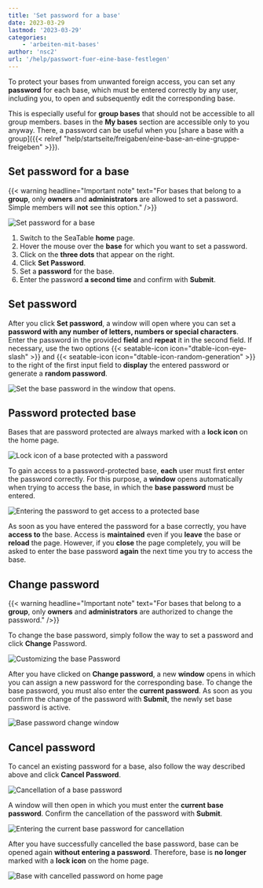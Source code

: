 ```yaml
---
title: 'Set password for a base'
date: 2023-03-29
lastmod: '2023-03-29'
categories:
    - 'arbeiten-mit-bases'
author: 'nsc2'
url: '/help/passwort-fuer-eine-base-festlegen'
---
```


To protect your bases from unwanted foreign access, you can set any **password** for each base, which must be entered correctly by any user, including you, to open and subsequently edit the corresponding base.

This is especially useful for **group bases** that should not be accessible to all group members. bases in the **My bases** section are accessible only to you anyway. There, a password can be useful when you [share a base with a group]({{< relref "help/startseite/freigaben/eine-base-an-eine-gruppe-freigeben" >}}).

## Set password for a base

{{< warning  headline="Important note"  text="For bases that belong to a **group**, only **owners** and **administrators** are allowed to set a password. Simple members will **not** see this option." />}}

![Set password for a base](images/set-password-for-base.png)

1. Switch to the SeaTable **home** page.
2. Hover the mouse over the **base** for which you want to set a password.
3. Click on the **three dots** that appear on the right.
4. Click **Set Password**.
5. Set a **password** for the base.
6. Enter the password **a second time** and confirm with **Submit**.

## Set password

After you click **Set password**, a window will open where you can set a **password with any number of letters, numbers or special characters**. Enter the password in the provided **field** and **repeat** it in the second field. If necessary, use the two options {{< seatable-icon icon="dtable-icon-eye-slash" >}} and {{< seatable-icon icon="dtable-icon-random-generation" >}} to the right of the first input field to **display** the entered password or generate a **random password**.

![Set the base password in the window that opens.](images/set-password-for-base-in-window.png)

## Password protected base

Bases that are password protected are always marked with a **lock icon** on the home page.

![Lock icon of a base protected with a password](images/bases-with-a-password.png)

To gain access to a password-protected base, **each** user must first enter the password correctly. For this purpose, a **window** opens automatically when trying to access the base, in which the **base password** must be entered.

![Entering the password to get access to a protected base](images/required-password-to-open-base.png)

As soon as you have entered the password for a base correctly, you have **access to** the base. Access is **maintained** even if you **leave** the base or **reload** the page. However, if you **close** the page completely, you will be asked to enter the base password **again** the next time you try to access the base.

## Change password

{{< warning  headline="Important note"  text="For bases that belong to a **group**, only **owners** and **administrators** are authorized to change the password." />}}

To change the base password, simply follow the way to set a password and click **Change** Password.

![Customizing the base Password](images/modify-password-for-a-base.png)

After you have clicked on **Change password**, a new **window** opens in which you can assign a new password for the corresponding base. To change the base password, you must also enter the **current password**. As soon as you confirm the change of the password with **Submit**, the newly set base password is active.

![Base password change window](images/modify-password-for-a-base-entries.png)

## Cancel password

To cancel an existing password for a base, also follow the way described above and click **Cancel Password**.

![Cancellation of a base password](images/unset-base-password.png)

A window will then open in which you must enter the **current base password**. Confirm the cancellation of the password with **Submit**.

![Entering the current base password for cancellation ](images/unset-base-password-window.png)

After you have successfully cancelled the base password, base can be opened again **without entering a password**. Therefore, base is **no longer** marked with a **lock icon** on the home page.

![Base with cancelled password on home page](images/base-after-the-annulation-of-the-password.png)
